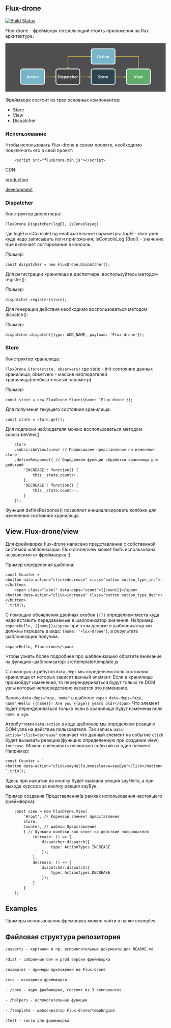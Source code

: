 ## Flux-drone
[![Build Status](https://travis-ci.org/belodpav/shri-2018__flux-drone.svg?branch=master)](https://travis-ci.org/belodpav/shri-2018__flux-drone)

Flux-drone - фреймворк позволяющий стоить приложения на flux архитектуре.

![Flux arcitecture. Made by @facebook](asserts/img-00.png)

Фреймворк состоит из трех основных компонентов:
- Store
- View
- Dispatcher

### Использование

Чтобы использовать Flux-drone в своем проекте, необходимо подключить его в свой проект:

```(javascript)
    <script src="fluxDrone.min.js"></script>
```

CDN:

[production](https://cdn.rawgit.com/belodpav/shri-2018__flux-drone/master/dist/fluxDrone.min.js)

[development](https://cdn.rawgit.com/belodpav/shri-2018__flux-drone/master/dist/fluxDrone.js)

### Dispatcher

Конструктор диспетчера:

`FluxDrone.Dispatcher(logEl, isConsoleLog)`

где logEl и isConsoleLog необязательные параметры.
logEl - dom узел куда надо записывать логи приложения;
isConsoleLog {Bool} - значение true включает логгирование в консоль.

*Пример:*

`const dispatcher = new FluxDrone.Dispatcher();`

Для регистрации хранилища в диспетчере, воспользуйтесь методом register():

*Пример:*

`dispatcher.register(store);`

Для генерации действия необходимо воспользоваться методом dispatch():

*Пример:*

`dispatcher.dispatch({type: ADD_NAME, payload: 'Flux-drone'});`

### Store

Конструктор хранилища:

`FluxDrone.Store(state, observers)`
где state - init состояние данных хранилища;
observers - массив наблюдателей хранилища(необязательный параметр)

*Пример:*

`const store = new FluxDrone.Store({name: 'Flux-drone'});`

Для получения текущего состояния хранилища:

`const state = store.get();`

Для подписки наблюдателя можно воспользоваться методом subscribeView():

```
    store
    .subscribeView(view) // Подписываем представление на изменения store
    .defineResponse({ // Определяем функции обработки хранилища для действий
        'INCREASE': function() {
            this._state.count++;
        },
        'DECREASE': function() {
            this._state.count--;
        }
    });
```

Функция defineResponse() позволяет инициализировать
колбэки для изменения состояния хранилища.

## View. Flux-drone/view

Для фреймворка flux-drone написано представление с собственной системой
шаблонизации. Flux-drone/view может быть использована независимо от фреймворка ;)

Пример определения шаблона:

```(javasctipt)
const Counter = `
<button data-action="click=decrease" class="button button_type_inc">-</button>
    <span class="label" data-deps="count">{{count}}</span>
<button data-action="click=increase" class="button button_type_dec">+</button>
`.trim();
```

С помощью объявления двойных скобок `{{}}` определяем места куда надо вставить передаваемые в шаблонизатор значения.
Например: `<span>Hello, {{name}}</span>` при этом данные в шаблонизатор мы должны передать в виде: `{name: 'Flux-drone'}`, в результате шаблонизации получим:

 `<span>Hello, Flux-drone</span>`

Чтобы узнать более подробнее про шаблонизацию обратите внимание на функцию-шаблонизатор: src/template/template.js

С помощью атрибутов `data-deps` мы определяем поля состояния хранилища от которых зависит
данный элемент. Если в хранилище произойдут изменения, то перерендериваться будут только те DOM узлы которых непосредствено касается это изменение.

Запись `data-deps="age, name"` в шаблоне
`<span data-deps="age, name">Hello {{name}}! Are you {{age}} years old?</span>`
Что элемент будет перендериваться только если в хранилище будут изменены поля `name и age`.

Атрибуттами `data-action` в коде шаблонов мы определяем реакцию DOM узла на действие пользователя. Так запись `data-action="click=decrease"` означает что данный элемент на событие
`click` будет вызывать реакцию(функцию определенную при создании view) `increase`.
Можно навешивать несколько событий на один элемент. Например:

```(javasctipt)
const Counter = `
<button data-action="click=sayHello,mouseleave=sayBye">Click</button>
`.trim();
```

Здесь при нажатии на кнопку будет вызвана рекция sayHello, а при выходе курсора за кнопку
рекция sayBye.

Пример создания Представления(в рамках использования настоящего фреймворка):

```(javascript)
    const view = new FluxDrone.View(
        '#root', // Корневой элемент представления
        store,
        Counter, // шаблон Представления
        { // Функции колбэки как ответ на действие пользователя
            increase: () => {
                dispatcher.dispatch({
                    type: ActionTypes.INCREASE
                });
            },
            decrease: () => {
                dispatcher.dispatch({
                    type: ActionTypes.DECREASE
                });
            }
        }
    );
```


## Examples

Примеры использования фремворка можно найти в папке examples

## Файловая структура репозитория

    /asserts - картинки и пр. вспомогательные документы для README.md

    /dist - собранные dev и prod версии фреймворка

    /examples - примеры приложений на Flux-drone

    /src - исходники фреймворка

    - /core - ядро фреймворка, состоит из 3 компонентов

    - /helpers - вспомогательные функции

    - /template - шаблонизатор Flux-drone/tempEngine

    /test - тесты для фреймворка